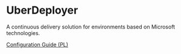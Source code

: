 UberDeployer
======================

A continuous delivery solution for environments based on Microsoft technologies.

[Configuration Guide (PL)](https://github.com/krdbigsa/UberDeployer/blob/master/Doc/Configuration%20Guide%20PL.md)
